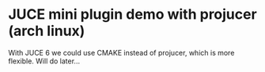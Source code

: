 # JUCE mini plugin demo with projucer (arch linux)

With JUCE 6 we could use CMAKE instead of projucer, which is more flexible. Will do later...
